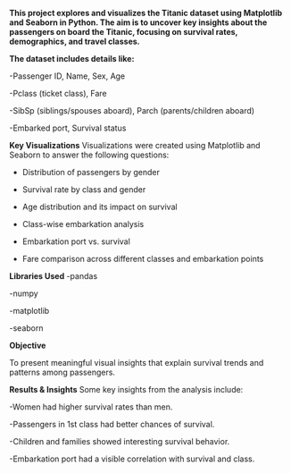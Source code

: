 **This project explores and visualizes the Titanic dataset using Matplotlib and Seaborn in Python. The aim is to uncover key insights about the passengers on board the Titanic, focusing on survival rates, demographics, and travel classes.**

**The dataset includes details like:**

-Passenger ID, Name, Sex, Age

-Pclass (ticket class), Fare

-SibSp (siblings/spouses aboard), Parch (parents/children aboard)

-Embarked port, Survival status

**Key Visualizations**
Visualizations were created using Matplotlib and Seaborn to answer the following questions:

- Distribution of passengers by gender

- Survival rate by class and gender

- Age distribution and its impact on survival

- Class-wise embarkation analysis

- Embarkation port vs. survival

- Fare comparison across different classes and embarkation points

**Libraries Used**
-pandas

-numpy

-matplotlib

-seaborn

**Objective**

To present meaningful visual insights that explain survival trends and patterns among passengers.

**Results & Insights**
Some key insights from the analysis include:

-Women had higher survival rates than men.

-Passengers in 1st class had better chances of survival.

-Children and families showed interesting survival behavior.

-Embarkation port had a visible correlation with survival and class.

